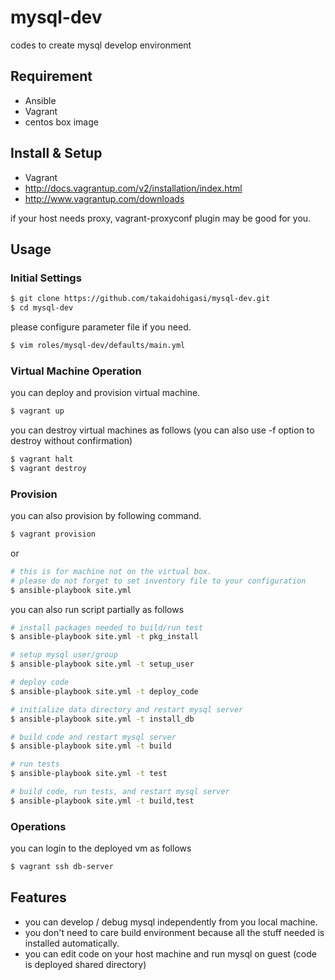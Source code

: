 # mysql-dev
codes to create mysql develop environment

## Requirement

- Ansible
- Vagrant
 - centos box image


## Install & Setup

- Vagrant
 - http://docs.vagrantup.com/v2/installation/index.html
 - http://www.vagrantup.com/downloads

if your host needs proxy, vagrant-proxyconf plugin may be good for you.

## Usage

### Initial Settings

```bash
$ git clone https://github.com/takaidohigasi/mysql-dev.git
$ cd mysql-dev
```

please configure parameter file if you need.

```bash
$ vim roles/mysql-dev/defaults/main.yml
```

### Virtual Machine Operation

you can deploy and provision virtual machine.

```bash
$ vagrant up
```

you can destroy virtual machines as follows (you can also use -f option to destroy without confirmation)
```bash
$ vagrant halt
$ vagrant destroy
```

### Provision

you can also provision by following command.

```bash
$ vagrant provision
```

or

```bash
# this is for machine not on the virtual box.
# please do not forget to set inventory file to your configuration
$ ansible-playbook site.yml
```

you can also run script partially as follows

```bash
# install packages needed to build/run test
$ ansible-playbook site.yml -t pkg_install

# setup mysql user/group
$ ansible-playbook site.yml -t setup_user

# deploy code
$ ansible-playbook site.yml -t deploy_code

# initialize data directory and restart mysql server
$ ansible-playbook site.yml -t install_db

# build code and restart mysql server
$ ansible-playbook site.yml -t build

# run tests
$ ansible-playbook site.yml -t test

# build code, run tests, and restart mysql server
$ ansible-playbook site.yml -t build,test
```

### Operations

you can login to the deployed vm as follows

```bash
$ vagrant ssh db-server
```

## Features

- you can develop / debug mysql independently from you local machine.
- you don't need to care build environment because all the stuff needed is installed automatically.
- you can edit code on your host machine and run mysql on guest (code is deployed shared directory)

